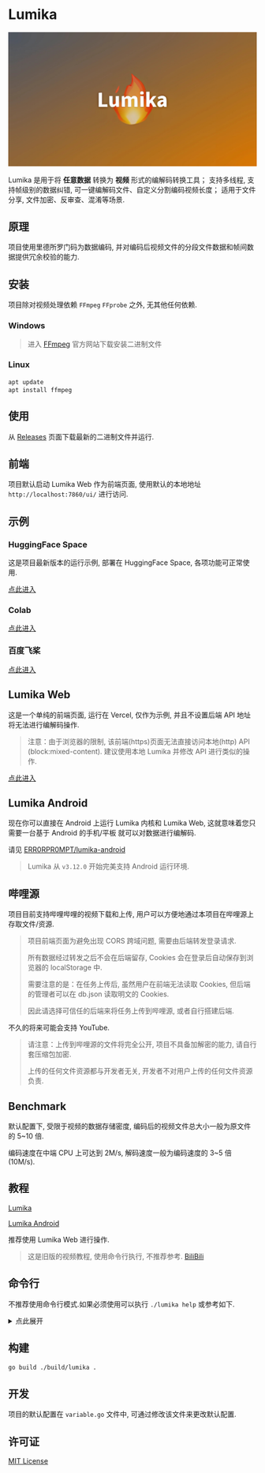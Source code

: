 # Lumika

![](https://raw.githubusercontent.com/ERR0RPR0MPT/Lumika/main/static/cover.jpg)

Lumika 是用于将 **任意数据** 转换为 **视频** 形式的编解码转换工具；
支持多线程, 支持帧级别的数据纠错, 可一键编解码文件、自定义分割编码视频长度；
适用于文件分享, 文件加密、反审查、混淆等场景.

## 原理

项目使用里德所罗门码为数据编码, 并对编码后视频文件的分段文件数据和帧间数据提供冗余校验的能力.

## 安装

项目除对视频处理依赖 `FFmpeg` `FFprobe` 之外, 无其他任何依赖.

### Windows

> 进入 [FFmpeg](https://ffmpeg.org/download.html) 官方网站下载安装二进制文件
### Linux

```shell
apt update
apt install ffmpeg
```

## 使用

从 [Releases](https://github.com/ERR0RPR0MPT/Lumika/releases) 页面下载最新的二进制文件并运行.

## 前端

项目默认启动 Lumika Web 作为前端页面, 使用默认的本地地址 `http://localhost:7860/ui/` 进行访问.

## 示例

### HuggingFace Space

这是项目最新版本的运行示例, 部署在 HuggingFace Space, 各项功能可正常使用.

[点此进入](https://weclont-lumika1.hf.space/ui/#/)

### Colab

[点此进入](https://colab.research.google.com/drive/1ZBJPPmn4hMF1PLD075vBPBud1G2hvm0D?usp=sharing)

### 百度飞桨

[点此进入](https://aistudio.baidu.com/projectdetail/6844423?contributionType=1&sUid=2316552&shared=1&ts=1696704155060)

## Lumika Web

这是一个单纯的前端页面, 运行在 Vercel, 仅作为示例, 并且不设置后端 API 地址将无法进行编解码操作.

> 注意：由于浏览器的限制, 该前端(https)页面无法直接访问本地(http) API (block:mixed-content). 建议使用本地 Lumika 并修改 API 进行类似的操作.

[点此进入](https://lumika.bilinside.eu.org/ui/)

## Lumika Android

现在你可以直接在 Android 上运行 Lumika 内核和 Lumika Web, 这就意味着您只需要一台基于 Android 的手机/平板
就可以对数据进行编解码.

请见 [ERR0RPR0MPT/lumika-android](https://github.com/ERR0RPR0MPT/lumika-android)

> Lumika 从 `v3.12.0` 开始完美支持 Android 运行环境.

## 哔哩源

项目目前支持哔哩哔哩的视频下载和上传, 用户可以方便地通过本项目在哔哩源上存取文件/资源.

> 项目前端页面为避免出现 CORS 跨域问题, 需要由后端转发登录请求.
> 
> 所有数据经过转发之后不会在后端留存, Cookies 会在登录后自动保存到浏览器的 localStorage 中.
> 
> 需要注意的是：在任务上传后, 虽然用户在前端无法读取 Cookies, 但后端的管理者可以在 db.json 读取明文的 Cookies.
> 
> 因此请选择可信任的后端来将任务上传到哔哩源, 或者自行搭建后端.

不久的将来可能会支持 YouTube.

> 请注意：上传到哔哩源的文件将完全公开, 项目不具备加解密的能力, 请自行套压缩包加密.
>
> 上传的任何文件资源都与开发者无关, 开发者不对用户上传的任何文件资源负责.

## Benchmark

默认配置下, 受限于视频的数据存储密度, 编码后的视频文件总大小一般为原文件的 5~10 倍.

编码速度在中端 CPU 上可达到 2M/s, 解码速度一般为编码速度的 3~5 倍(10M/s).

## 教程

[Lumika](https://www.bilibili.com/video/BV1V34y1g78f/)

[Lumika Android](https://www.bilibili.com/video/BV1MN4y1C7h8/)

推荐使用 Lumika Web 进行操作.

> 这是旧版的视频教程, 使用命令行执行, 不推荐参考.
> [BiliBili](https://www.bilibili.com/video/BV1CN4y1X7GQ/)

## 命令行

不推荐使用命令行模式.如果必须使用可以执行 `./lumika help` 或参考如下.

<details>
  <summary>点此展开</summary>

```
Usage: ./lumika.exe [command] [options]

Lumika v3.13.0
Double-click to run: Start via automatic mode

Commands:
version Output Lumika version.
web     Start Lumika Backend and Lumika Web Server, default listen on :7860.
 Options:
 -h     The host to listen on(default="")
 -p     The port to listen on(default=7860)
add     Using FFmpeg to encode zfec redundant files into .mp4 FEC video files that appear less harmful.
get     Using FFmpeg to decode .mp4 FEC video files into the original files.
encode  Encode a file
 Options:
 -i     The input fec file to encode
 -s     The video size(default=32), 8-1024(must be a multiple of 8)
 -p     The output video fps setting(default=24), 1-60
 -l     The output video max segment length(seconds) setting(default=35990), 1-10^9
 -g     The output video frame all shards(default=200), 2-256
 -k     The output video frame data shards(default=130), 2-256
 -m     FFmpeg mode(default=medium): ultrafast, superfast, veryfast, faster, fast, medium, slow, slower, veryslow, placebo
decode  Decode a file
 Options:
 -i     The input file to decode
 -m     The output video frame all shards(default=200), 2-256
 -k     The output video frame data shards(default=130), 2-256
help    Show this help
```
</details>

## 构建

```shell
go build ./build/lumika .
```

## 开发

项目的默认配置在 `variable.go` 文件中, 可通过修改该文件来更改默认配置.

## 许可证

[MIT License](https://github.com/ERR0RPR0MPT/Lumika/blob/main/LICENSE)
